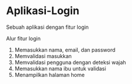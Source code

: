# Aplikasi-Login
Sebuah aplikasi dengan fitur login

Alur fitur login
1. Memasukkan nama, email, dan password
2. Memvalidasi masukkan
3. Memvalidasi pengguna dengan deteksi wajah
4. Memasukkan nama ibu untuk validasi
5. Menampilkan halaman home
